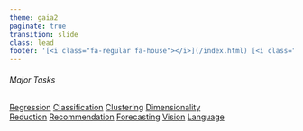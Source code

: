 ```yaml
---
theme: gaia2
paginate: true
transition: slide
class: lead
footer: '[<i class="fa-regular fa-house"></i>](/index.html) [<i class="fa-regular fa-circle-up"></i>](../index.html) [<i class="fa-regular fa-circle-left"></i>](#1)'
---
```



<!-- _class: lead -->

###### Major Tasks

<div class="dashboard-tiles">
  <a class="tile-link" href="major/index.html" style="--tile-bg-img:url('/assets/2025-10-01-08-41-30.png');">Regression</a>
  <a class="tile-link" href="classification/index.html" style="--tile-bg-img:url('/assets/2025-10-04-08-15-36.png');">Classification</a>
  <a class="tile-link" href="major/index.html" style="--tile-bg-img:url('/assets/2025-10-09-22-03-03.png');">Clustering</a>
  <a class="tile-link" href="major/index.html" style="--tile-bg-img:url('/assets/2025-10-01-08-41-30.png');">Dimensionality<br>Reduction</a>
  <a class="tile-link" href="major/index.html" style="--tile-bg-img:url('/assets/2025-10-09-22-24-37.png');">Recommendation</a>
  <a class="tile-link" href="major/index.html" style="--tile-bg-img:url('/assets/2025-10-09-22-23-37.png');">Forecasting</a>
  <a class="tile-link" href="major/index.html" style="--tile-bg-img:url('/assets/2025-10-09-22-21-33.png');">Vision</a>
  <a class="tile-link" href="major/index.html" style="--tile-bg-img:url('/assets/2025-10-09-22-22-22.png');">Language</a>
</div>
